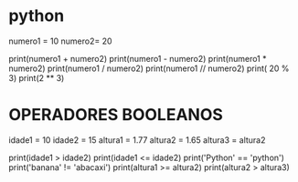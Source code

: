 # python

numero1 = 10
numero2= 20

print(numero1 + numero2)
print(numero1 - numero2)
print(numero1 * numero2)
print(numero1 / numero2)
print(numero1 // numero2)
print( 20 % 3)
print(2 ** 3)

# OPERADORES BOOLEANOS

idade1 = 10
idade2 = 15
altura1 = 1.77
altura2 = 1.65
altura3 = altura2

print(idade1 > idade2)
print(idade1 <= idade2)
print('Python' == 'python')
print('banana' != 'abacaxi')
print(altura1 >= altura2)
print(altura2 > altura3)
